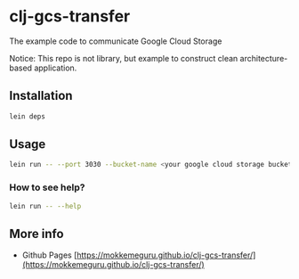 # clj-gcs-transfer

The example code to communicate Google Cloud Storage

Notice: This repo is not library, but example to construct clean architecture-based application.

## Installation

```sh
lein deps
```

## Usage

```sh
lein run -- --port 3030 --bucket-name <your google cloud storage bucket name>
```

### How to see help?

```sh
lein run -- --help
```

## More info

- Github Pages
  [https://mokkemeguru.github.io/clj-gcs-transfer/](https://mokkemeguru.github.io/clj-gcs-transfer/)
